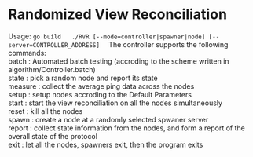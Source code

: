 Randomized View Reconciliation
==============================
Usage:
`
go build  
./RVR [--mode=controller|spawner|node] [--server=CONTROLLER_ADDRESS]  
`
The controller supports the following commands:  
batch : Automated batch testing (accroding to the scheme written in algorithm/Controller.batch)  
state : pick a random node and report its state  
measure : collect the average ping data across the nodes  
setup : setup nodes accroding to the Default Parameters  
start : start the view reconciliation on all the nodes simultaneously  
reset : kill all the nodes  
spawn : create a node at a randomly selected spwaner server  
report : collect state information from the nodes, and form a report of the overall state of the protocol  
exit  : let all the nodes, spawners exit, then the program exits  
